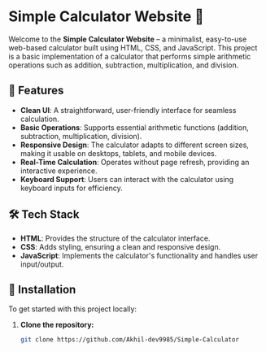 # Simple Calculator Website 🧮

Welcome to the **Simple Calculator Website** – a minimalist, easy-to-use web-based calculator built using HTML, CSS, and JavaScript. This project is a basic implementation of a calculator that performs simple arithmetic operations such as addition, subtraction, multiplication, and division.

## 🚀 Features

- **Clean UI**: A straightforward, user-friendly interface for seamless calculation.
- **Basic Operations**: Supports essential arithmetic functions (addition, subtraction, multiplication, division).
- **Responsive Design**: The calculator adapts to different screen sizes, making it usable on desktops, tablets, and mobile devices.
- **Real-Time Calculation**: Operates without page refresh, providing an interactive experience.
- **Keyboard Support**: Users can interact with the calculator using keyboard inputs for efficiency.

## 🛠️ Tech Stack

- **HTML**: Provides the structure of the calculator interface.
- **CSS**: Adds styling, ensuring a clean and responsive design.
- **JavaScript**: Implements the calculator's functionality and handles user input/output.

## 🔧 Installation

To get started with this project locally:

1. **Clone the repository:**
   ```bash
   git clone https://github.com/Akhil-dev9985/Simple-Calculator
